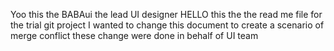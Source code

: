 Yoo this the BABAui the lead UI designer
HELLO this the the read me file for the trial git project
I wanted to change this document to create a scenario of merge conflict
these change were done in behalf of UI team